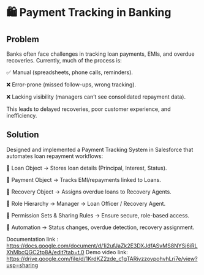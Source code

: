 # 🛍️ Payment Tracking in Banking 
## Problem 

Banks often face challenges in tracking loan payments, EMIs, and overdue recoveries. Currently, much of the process is:

✅ Manual (spreadsheets, phone calls, reminders).

❌ Error-prone (missed follow-ups, wrong tracking).

❌ Lacking visibility (managers can’t see consolidated repayment data).

This leads to delayed recoveries, poor customer experience, and inefficiency.
## Solution

Designed and implemented a Payment Tracking System in Salesforce that automates loan repayment workflows:

🔹 Loan Object → Stores loan details (Principal, Interest, Status).

🔹 Payment Object → Tracks EMI/repayments linked to Loans.

🔹 Recovery Object → Assigns overdue loans to Recovery Agents.

🔹 Role Hierarchy → Manager → Loan Officer / Recovery Agent.

🔹 Permission Sets & Sharing Rules → Ensure secure, role-based access.

🔹 Automation → Status changes, overdue detection, recovery assignment.

Documentation link :
https://docs.google.com/document/d/1i2ufJaZk2E3DXJdfASvMS8NYSj6iRLXhMbcQGC2tp8A/edit?tab=t.0
Demo video link:
https://drive.google.com/file/d/1KrdKZ2zde_c1gTARivzzovpohvhLri7e/view?usp=sharing




